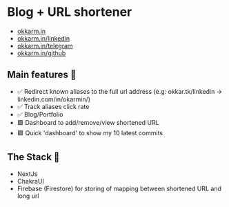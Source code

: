 # Blog + URL shortener

- [okkarm.in](https://okkarm.in)
- [okkarm.in/linkedin](https://okkarm.in/linkedin)
- [okkarm.in/telegram](https://okkarm.in/telegram)
- [okkarm.in/github](https://okkarm.in/github)

## Main features 🚀

- ✅ Redirect known aliases to the full url address (e.g: okkar.tk/linkedin -> linkedin.com/in/okarmin/)
- ✅ Track aliases click rate
- ✅ Blog/Portfolio
- 🟩 Dashboard to add/remove/view shortened URL
- 🟩 Quick 'dashboard' to show my 10 latest commits

## The Stack 🥞

- NextJs
- ChakraUI
- Firebase (Firestore) for storing of mapping between shortened URL and long url
